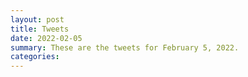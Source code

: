 ```yaml
---
layout: post
title: Tweets
date: 2022-02-05
summary: These are the tweets for February 5, 2022.
categories:
---
```


